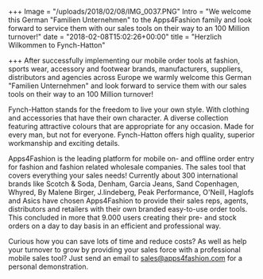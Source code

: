 +++
Image = "/uploads/2018/02/08/IMG_0037.PNG"
Intro = "We welcome this German \"Familien Unternehmen\" to the Apps4Fashion family and look forward to service them with our sales tools on their way to an 100 Million turnover!"
date = "2018-02-08T15:02:26+00:00"
title = "Herzlich Wilkommen​ to Fynch-Hatton"

+++
After successfully implementing our mobile order tools at fashion, sports wear, accessory and footwear brands, manufacturers, suppliers, distributors and agencies across Europe we warmly welcome this German "Familien Unternehmen" and look forward to service them with our sales tools on their way to an 100 Million turnover!  
  
Fynch-Hatton stands for the freedom to live your own style. With clothing and accessories that have their own character. A diverse collection featuring attractive colours that are appropriate for any occasion. Made for every man, but not for everyone. Fynch-Hatton offers high quality, superior workmanship and exciting details.  
  
Apps4Fashion is the leading platform for mobile on- and offline order entry for fashion and fashion related wholesale companies. The sales tool that covers everything your sales needs! Currently about 300 international brands like Scotch & Soda, Denham, Garcia Jeans, Sand Copenhagen, Whyred, By Malene Birger, J.lindeberg, Peak Performance, O'Neill, Haglofs and Asics have chosen Apps4Fashion to provide their sales reps, agents, distributors and retailers with their own branded easy-to-use order tools. This concluded in more that 9.000 users creating their pre- and stock orders on a day to day basis in an efficient and professional way.  
  
Curious how you can save lots of time and reduce costs? As well as help your turnover to grow by providing your sales force with a professional mobile sales tool? Just send an email to [sales@apps4fashion.com]() for a personal demonstration.